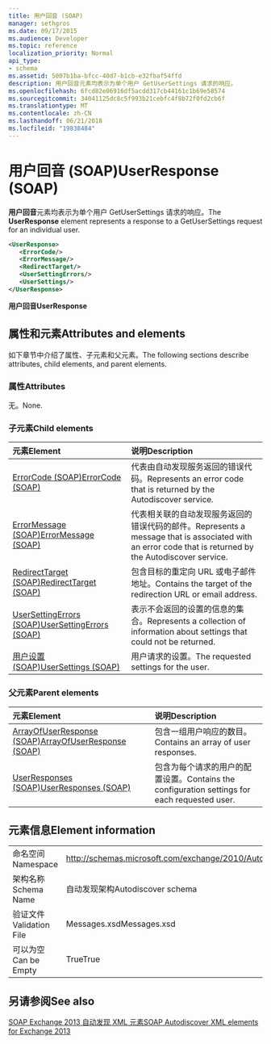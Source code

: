 ```yaml
---
title: 用户回音 (SOAP)
manager: sethgros
ms.date: 09/17/2015
ms.audience: Developer
ms.topic: reference
localization_priority: Normal
api_type:
- schema
ms.assetid: 5007b1ba-bfcc-40d7-b1cb-e32fbaf54ffd
description: 用户回音元素均表示为单个用户 GetUserSettings 请求的响应。
ms.openlocfilehash: 6fcd82e06916df5acdd317cb44161c1b69e58574
ms.sourcegitcommit: 34041125dc8c5f993b21cebfc4f8b72f0fd2cb6f
ms.translationtype: MT
ms.contentlocale: zh-CN
ms.lasthandoff: 06/21/2018
ms.locfileid: "19838484"
---
```

# <a name="userresponse-soap"></a><span data-ttu-id="55b28-103">用户回音 (SOAP)</span><span class="sxs-lookup"><span data-stu-id="55b28-103">UserResponse (SOAP)</span></span>

<span data-ttu-id="55b28-104">**用户回音**元素均表示为单个用户 GetUserSettings 请求的响应。</span><span class="sxs-lookup"><span data-stu-id="55b28-104">The **UserResponse** element represents a response to a GetUserSettings request for an individual user.</span></span> 
  
```XML
<UserResponse>
   <ErrorCode/>
   <ErrorMessage/>
   <RedirectTarget/>
   <UserSettingErrors/>
   <UserSettings/>
</UserResponse>
```

 <span data-ttu-id="55b28-105">**用户回音**</span><span class="sxs-lookup"><span data-stu-id="55b28-105">**UserResponse**</span></span>
## <a name="attributes-and-elements"></a><span data-ttu-id="55b28-106">属性和元素</span><span class="sxs-lookup"><span data-stu-id="55b28-106">Attributes and elements</span></span>

<span data-ttu-id="55b28-107">如下章节中介绍了属性、子元素和父元素。</span><span class="sxs-lookup"><span data-stu-id="55b28-107">The following sections describe attributes, child elements, and parent elements.</span></span>
  
### <a name="attributes"></a><span data-ttu-id="55b28-108">属性</span><span class="sxs-lookup"><span data-stu-id="55b28-108">Attributes</span></span>

<span data-ttu-id="55b28-109">无。</span><span class="sxs-lookup"><span data-stu-id="55b28-109">None.</span></span>
  
### <a name="child-elements"></a><span data-ttu-id="55b28-110">子元素</span><span class="sxs-lookup"><span data-stu-id="55b28-110">Child elements</span></span>

|<span data-ttu-id="55b28-111">**元素**</span><span class="sxs-lookup"><span data-stu-id="55b28-111">**Element**</span></span>|<span data-ttu-id="55b28-112">**说明**</span><span class="sxs-lookup"><span data-stu-id="55b28-112">**Description**</span></span>|
|:-----|:-----|
|[<span data-ttu-id="55b28-113">ErrorCode (SOAP)</span><span class="sxs-lookup"><span data-stu-id="55b28-113">ErrorCode (SOAP)</span></span>](errorcode-soap.md) <br/> |<span data-ttu-id="55b28-114">代表由自动发现服务返回的错误代码。</span><span class="sxs-lookup"><span data-stu-id="55b28-114">Represents an error code that is returned by the Autodiscover service.</span></span>  <br/> |
|[<span data-ttu-id="55b28-115">ErrorMessage (SOAP)</span><span class="sxs-lookup"><span data-stu-id="55b28-115">ErrorMessage (SOAP)</span></span>](errormessage-soap.md) <br/> |<span data-ttu-id="55b28-116">代表相关联的自动发现服务返回的错误代码的邮件。</span><span class="sxs-lookup"><span data-stu-id="55b28-116">Represents a message that is associated with an error code that is returned by the Autodiscover service.</span></span>  <br/> |
|[<span data-ttu-id="55b28-117">RedirectTarget (SOAP)</span><span class="sxs-lookup"><span data-stu-id="55b28-117">RedirectTarget (SOAP)</span></span>](redirecttarget-soap.md) <br/> |<span data-ttu-id="55b28-118">包含目标的重定向 URL 或电子邮件地址。</span><span class="sxs-lookup"><span data-stu-id="55b28-118">Contains the target of the redirection URL or email address.</span></span>  <br/> |
|[<span data-ttu-id="55b28-119">UserSettingErrors (SOAP)</span><span class="sxs-lookup"><span data-stu-id="55b28-119">UserSettingErrors (SOAP)</span></span>](usersettingerrors-soap.md) <br/> |<span data-ttu-id="55b28-120">表示不会返回的设置的信息的集合。</span><span class="sxs-lookup"><span data-stu-id="55b28-120">Represents a collection of information about settings that could not be returned.</span></span>  <br/> |
|[<span data-ttu-id="55b28-121">用户设置 (SOAP)</span><span class="sxs-lookup"><span data-stu-id="55b28-121">UserSettings (SOAP)</span></span>](usersettings-soap.md) <br/> |<span data-ttu-id="55b28-122">用户请求的设置。</span><span class="sxs-lookup"><span data-stu-id="55b28-122">The requested settings for the user.</span></span>  <br/> |
   
### <a name="parent-elements"></a><span data-ttu-id="55b28-123">父元素</span><span class="sxs-lookup"><span data-stu-id="55b28-123">Parent elements</span></span>

|<span data-ttu-id="55b28-124">**元素**</span><span class="sxs-lookup"><span data-stu-id="55b28-124">**Element**</span></span>|<span data-ttu-id="55b28-125">**说明**</span><span class="sxs-lookup"><span data-stu-id="55b28-125">**Description**</span></span>|
|:-----|:-----|
|[<span data-ttu-id="55b28-126">ArrayOfUserResponse (SOAP)</span><span class="sxs-lookup"><span data-stu-id="55b28-126">ArrayOfUserResponse (SOAP)</span></span>](arrayofuserresponse-soap.md) <br/> |<span data-ttu-id="55b28-127">包含一组用户响应的数目。</span><span class="sxs-lookup"><span data-stu-id="55b28-127">Contains an array of user responses.</span></span>  <br/> |
|[<span data-ttu-id="55b28-128">UserResponses (SOAP)</span><span class="sxs-lookup"><span data-stu-id="55b28-128">UserResponses (SOAP)</span></span>](userresponses-soap.md) <br/> |<span data-ttu-id="55b28-129">包含为每个请求的用户的配置设置。</span><span class="sxs-lookup"><span data-stu-id="55b28-129">Contains the configuration settings for each requested user.</span></span>  <br/> |
   
## <a name="element-information"></a><span data-ttu-id="55b28-130">元素信息</span><span class="sxs-lookup"><span data-stu-id="55b28-130">Element information</span></span>

|||
|:-----|:-----|
|<span data-ttu-id="55b28-131">命名空间</span><span class="sxs-lookup"><span data-stu-id="55b28-131">Namespace</span></span>  <br/> |http://schemas.microsoft.com/exchange/2010/Autodiscover  <br/> |
|<span data-ttu-id="55b28-132">架构名称</span><span class="sxs-lookup"><span data-stu-id="55b28-132">Schema Name</span></span>  <br/> |<span data-ttu-id="55b28-133">自动发现架构</span><span class="sxs-lookup"><span data-stu-id="55b28-133">Autodiscover schema</span></span>  <br/> |
|<span data-ttu-id="55b28-134">验证文件</span><span class="sxs-lookup"><span data-stu-id="55b28-134">Validation File</span></span>  <br/> |<span data-ttu-id="55b28-135">Messages.xsd</span><span class="sxs-lookup"><span data-stu-id="55b28-135">Messages.xsd</span></span>  <br/> |
|<span data-ttu-id="55b28-136">可以为空</span><span class="sxs-lookup"><span data-stu-id="55b28-136">Can be Empty</span></span>  <br/> |<span data-ttu-id="55b28-137">True</span><span class="sxs-lookup"><span data-stu-id="55b28-137">True</span></span>  <br/> |
   
## <a name="see-also"></a><span data-ttu-id="55b28-138">另请参阅</span><span class="sxs-lookup"><span data-stu-id="55b28-138">See also</span></span>



[<span data-ttu-id="55b28-139">SOAP Exchange 2013 自动发现 XML 元素</span><span class="sxs-lookup"><span data-stu-id="55b28-139">SOAP Autodiscover XML elements for Exchange 2013</span></span>](soap-autodiscover-xml-elements-for-exchange-2013.md)

